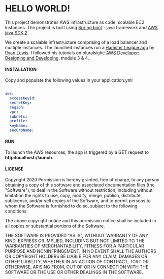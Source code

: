 # HELLO WORLD!
This project demonstrates AWS infrastructure as code: scalable EC2 instances. The project is built using [Spring boot](https://spring.io/projects/spring-boot) - java framework and [AWS java SDK 2](https://docs.aws.amazon.com/sdk-for-java/v2/developer-guide/welcome.html).

We create a scalable infrastructure comprising of a load balancer and multiple instances. The launched instances run a [Hamster League app](https://github.com/ryanmurakami/hbfl) by [Ryan Lewis](https://github.com/ryanmurakami). 
I followed his tutorials on pluralsight: [AWS Developer: Designing and Developing](https://app.pluralsight.com/library/courses/aws-developer-designing-developing/table-of-contents), module 3 & 4.

#### INSTALLATION
Copy and populate the following values in your application.yml
```yaml

aws:
  accessKeyId: 
  secretKey: 
  region: 
  vpc: 
  subnets: 
  profile: 
  keyName: 
  secGrpName: 
```

#### RUN
To launch the AWS resources, the app is triggered by a GET request to **http:localhost:<PORT>/launch**.

#### LICENSE
Copyright 2020 
Permission is hereby granted, free of charge, to any person obtaining a copy of this software and associated documentation files (the "Software"), to deal in the Software without restriction, including without limitation the rights to use, copy, modify, merge, publish, distribute, sublicense, and/or sell copies of the Software, and to permit persons to whom the Software is furnished to do so, subject to the following conditions:

The above copyright notice and this permission notice shall be included in all copies or substantial portions of the Software.

THE SOFTWARE IS PROVIDED "AS IS", WITHOUT WARRANTY OF ANY KIND, EXPRESS OR IMPLIED, INCLUDING BUT NOT LIMITED TO THE WARRANTIES OF MERCHANTABILITY, FITNESS FOR A PARTICULAR PURPOSE AND NONINFRINGEMENT. IN NO EVENT SHALL THE AUTHORS OR COPYRIGHT HOLDERS BE LIABLE FOR ANY CLAIM, DAMAGES OR OTHER LIABILITY, WHETHER IN AN ACTION OF CONTRACT, TORT OR OTHERWISE, ARISING FROM, OUT OF OR IN CONNECTION WITH THE SOFTWARE OR THE USE OR OTHER DEALINGS IN THE SOFTWARE.